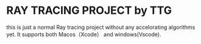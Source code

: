 # RAY TRACING PROJECT by TTG
this is just a normal Ray tracing project without any accelorating algorithms yet. It supports both Macos（Xcode） and windows(Vscode).
